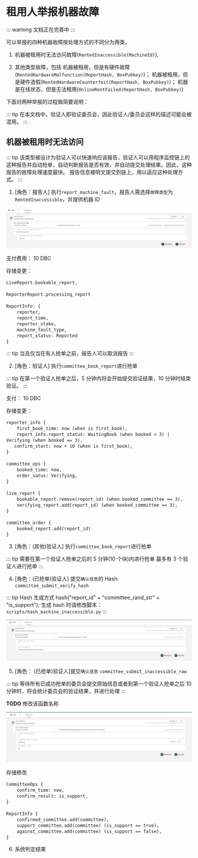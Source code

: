 # 租用人举报机器故障

::: warning
文档正在完善中
:::

可以举报的四种机器故障按处理方式的不同分为两类，

1. 机器被租用时无法访问故障(`RentedInaccessible(MachineId)`),

2. 其他类型故障，包括
   机器被租用，但是有硬件故障(`RentedHardwareMalfunction(ReportHash, BoxPubkey)`)；
   机器被租用，但是硬件造假(`RentedHardwareCounterfeit(ReportHash, BoxPubkey)`)；
   机器是在线状态，但是无法租用(`OnlineRentFailed(ReportHash, BoxPubkey)`)

下面对两种举报的过程做简要说明：

::: tip
在本文档中，验证人即验证委员会，因此验证人/委员会这样的描述可能会被混用。
:::

## 机器被租用时无法访问

::: tip
该类型被设计为验证人可以快速响应该报告，验证人可以用程序监控链上的这种报告并自动抢单，自动判断报告是否有效，并自动提交处理结果。因此，这种报告的故障处理速度最快。
报告信息被明文提交到链上，用以适应这种处理方式。
:::

1. [角色：报告人] 执行`report_machine_fault`，报告人需选择`故障类型`为 `RentedInaccessible`，并提供机器 ID

![](./assets/report-machine-fault.assets/1.png)

支付费用： 10 DBC

存储变更：

```
LiveReport.bookable_report,

ReporterReport.processing_report

ReportInfo: {
    reporter,
    report_time,
    reporter_stake,
    machine_fault_type,
    report_status: Reported
}
```

::: tip
当且仅当在有人抢单之前，报告人可以取消报告
:::

2. [角色：验证人] 执行`committee_book_report`进行抢单

::: tip
在第一个验证人抢单之后，5 分钟内将会开始提交验证结果，10 分钟时结束验证。
:::

支付： 10 DBC

存储变更：

```
reporter_info {
    first_book_time: now (when is first_book),
    report_info.report_status: WaitingBook (when booked < 3) | Verifying (when booked == 3),
   confirm_start: now + 10 (when is first_book),
}

committee_ops {
    booked_time: now,
    order_satus: Verifying,
}

live_report {
    bookable_report.remove(report_id) (when booked_committee == 3),
    verifying_report.add(report_id) (when booked_committee == 3),
}

committee_order {
    booked_report.add(report_id)
}
```

3. [角色：(其他)验证人] 执行`committee_book_report`进行抢单

::: tip
需要在第一个验证人抢单之后的 5 分钟(10 个块)内进行抢单
最多有 3 个验证人进行抢单
:::

4. [角色：(已抢单)验证人] 提交`确认信息`的 Hash: `committee_submit_verify_hash`

::: tip Hash 生成方式
hash("report_id" + "committee_rand_str" + "is_support");
生成 hash 时请修改脚本： `scripts/hash_machine_inaccessible.py`
:::

![](./assets/report-machine-fault.assets/2.png)

5. [角色： (已抢单)验证人]提交`确认信息` `committee_submit_inaccessible_raw`

::: tip
等待所有已成功抢单的委员会提交原始信息或者到第一个验证人抢单之后 10 分钟时，将会统计委员会的验证结果，并进行处理
:::

**TODO** 修改该函数名称

![](./assets/report-machine-fault.assets/3.png)

存储修改

```
CommitteeOps {
    confirm_time: now,
    confirm_result: is_support,
}

ReportInfo {
    confirmed_committee.add(committee),
    support_committee.add(committee) (is_support == true),
    against_committee.add(committee) (is_support == false),
}
```

6. 系统判定结果
